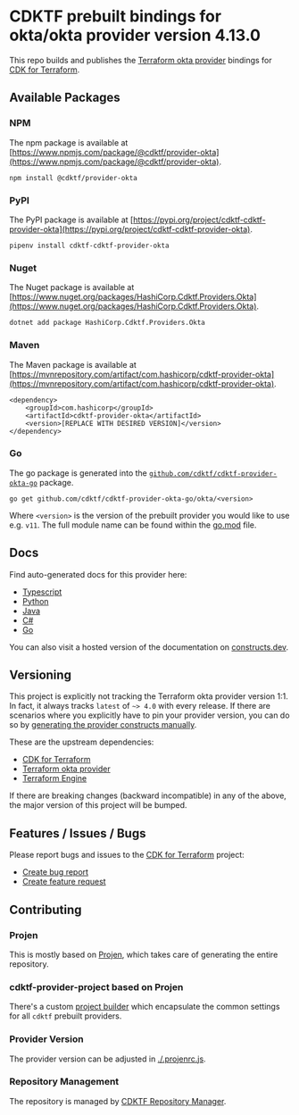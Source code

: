 
# CDKTF prebuilt bindings for okta/okta provider version 4.13.0

This repo builds and publishes the [Terraform okta provider](https://registry.terraform.io/providers/okta/okta/4.13.0/docs) bindings for [CDK for Terraform](https://cdk.tf).

## Available Packages

### NPM

The npm package is available at [https://www.npmjs.com/package/@cdktf/provider-okta](https://www.npmjs.com/package/@cdktf/provider-okta).

`npm install @cdktf/provider-okta`

### PyPI

The PyPI package is available at [https://pypi.org/project/cdktf-cdktf-provider-okta](https://pypi.org/project/cdktf-cdktf-provider-okta).

`pipenv install cdktf-cdktf-provider-okta`

### Nuget

The Nuget package is available at [https://www.nuget.org/packages/HashiCorp.Cdktf.Providers.Okta](https://www.nuget.org/packages/HashiCorp.Cdktf.Providers.Okta).

`dotnet add package HashiCorp.Cdktf.Providers.Okta`

### Maven

The Maven package is available at [https://mvnrepository.com/artifact/com.hashicorp/cdktf-provider-okta](https://mvnrepository.com/artifact/com.hashicorp/cdktf-provider-okta).

```
<dependency>
    <groupId>com.hashicorp</groupId>
    <artifactId>cdktf-provider-okta</artifactId>
    <version>[REPLACE WITH DESIRED VERSION]</version>
</dependency>
```

### Go

The go package is generated into the [`github.com/cdktf/cdktf-provider-okta-go`](https://github.com/cdktf/cdktf-provider-okta-go) package.

`go get github.com/cdktf/cdktf-provider-okta-go/okta/<version>`

Where `<version>` is the version of the prebuilt provider you would like to use e.g. `v11`. The full module name can be found
within the [go.mod](https://github.com/cdktf/cdktf-provider-okta-go/blob/main/okta/go.mod#L1) file.

## Docs

Find auto-generated docs for this provider here: 

- [Typescript](./docs/API.typescript.md)
- [Python](./docs/API.python.md)
- [Java](./docs/API.java.md)
- [C#](./docs/API.csharp.md)
- [Go](./docs/API.go.md)

You can also visit a hosted version of the documentation on [constructs.dev](https://constructs.dev/packages/@cdktf/provider-okta).

## Versioning

This project is explicitly not tracking the Terraform okta provider version 1:1. In fact, it always tracks `latest` of `~> 4.0` with every release. If there are scenarios where you explicitly have to pin your provider version, you can do so by [generating the provider constructs manually](https://cdk.tf/imports).

These are the upstream dependencies:

- [CDK for Terraform](https://cdk.tf)
- [Terraform okta provider](https://registry.terraform.io/providers/okta/okta/4.13.0)
- [Terraform Engine](https://terraform.io)

If there are breaking changes (backward incompatible) in any of the above, the major version of this project will be bumped.

## Features / Issues / Bugs

Please report bugs and issues to the [CDK for Terraform](https://cdk.tf) project:

- [Create bug report](https://cdk.tf/bug)
- [Create feature request](https://cdk.tf/feature)

## Contributing

### Projen

This is mostly based on [Projen](https://github.com/projen/projen), which takes care of generating the entire repository.

### cdktf-provider-project based on Projen

There's a custom [project builder](https://github.com/cdktf/cdktf-provider-project) which encapsulate the common settings for all `cdktf` prebuilt providers.

### Provider Version

The provider version can be adjusted in [./.projenrc.js](./.projenrc.js).

### Repository Management

The repository is managed by [CDKTF Repository Manager](https://github.com/cdktf/cdktf-repository-manager/).
